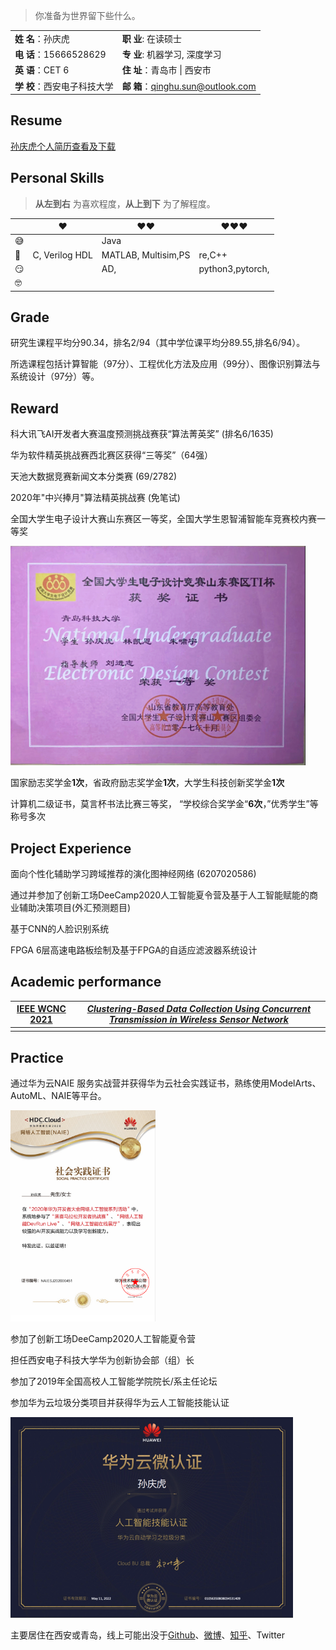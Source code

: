 > 你准备为世界留下些什么。

|                              |                                     |
| ---------------------------- | ----------------------------------- |
| **姓  名**：孙庆虎           | **职   业**:  在读硕士              |
| **电  话**：15666528629      | **专   业**:  机器学习, 深度学习    |
| **英  语**：CET 6            | **住   址**：青岛市 \| 西安市       |
| **学  校**：西安电子科技大学 | **邮   箱**：qinghu.sun@outlook.com |

## Resume

<a href="../resume/孙庆虎个人简历.pdf" target="_blank">孙庆虎个人简历查看及下载</a>

## Personal Skills

> __从左到右__ 为喜欢程度，__从上到下__ 为了解程度。

|      | ❤️              | ❤️❤️                  | ❤️❤️❤️              |
| ---- | -------------- | ------------------- | ---------------- |
| 😅    |                | Java                |                  |
| 🧐    | C, Verilog HDL | MATLAB, Multisim,PS | re,C++           |
| 😏    |                | AD,                 | python3,pytorch, |
| 🤓    |                |                     |                  |

## Grade

研究生课程平均分90.34，排名2/94（其中学位课平均分89.55,排名6/94）。

所选课程包括计算智能（97分）、工程优化方法及应用（99分）、图像识别算法与系统设计（97分）等。

## Reward

 科大讯飞AI开发者大赛温度预测挑战赛获“算法菁英奖” (排名6/1635)

华为软件精英挑战赛西北赛区获得“三等奖”（64强）

天池大数据竞赛新闻文本分类赛 (69/2782)

2020年"中兴捧月"算法精英挑战赛 (免笔试)

全国大学生电子设计大赛山东赛区一等奖，全国大学生恩智浦智能车竞赛校内赛一等奖

![image-20200714234951472](/img/in-post/20_07/image-20200714234951472.png)

国家励志奖学金**1次**，省政府励志奖学金**1次**，大学生科技创新奖学金**1次**

计算机二级证书，莫言杯书法比赛三等奖， “学校综合奖学金“**6次**，”优秀学生”等称号多次

## Project Experience

面向个性化辅助学习跨域推荐的演化图神经网络 (6207020586)

通过并参加了创新工场DeeCamp2020人工智能夏令营及基于人工智能赋能的商业辅助决策项目(外汇预测题目)

基于CNN的人脸识别系统

FPGA 6层高速电路板绘制及基于FPGA的自适应滤波器系统设计

## Academic performance

| [IEEE WCNC 2021](https://edas.info/index.php?c=27682) | [*Clustering-Based Data Collection Using Concurrent Transmission in Wireless Sensor Network*](https://edas.info/showPaper.php?m=1570682628) |
| ----------------------------------------------------- | ------------------------------------------------------------ |
|                                                       |                                                              |

## Practice

通过华为云NAIE 服务实战营并获得华为云社会实践证书，熟练使用ModelArts、AutoML、NAIE等平台。

<img src="/img/in-post/20_07/%E5%8D%8E%E4%B8%BA%E7%A4%BE%E4%BC%9A%E5%AE%9E%E8%B7%B5%E8%AF%81%E4%B9%A6.png" alt="华为社会实践证书" style="zoom: 33%;" />

参加了创新工场DeeCamp2020人工智能夏令营

担任西安电子科技大学华为创新协会部（组）长

参加了2019年全国高校人工智能学院院长/系主任论坛

参加华为云垃圾分类项目并获得华为云人工智能技能认证

![image-20200714235021299](/img/in-post/20_07/image-20200714235021299.png)



主要居住在西安或青岛，线上可能出没于[Github](https://github.com/sunqinghu)、[微博](https://weibo.com/孙庆虎_DeepLearning)、[知乎](https://www.zhihu.com/people/Tigerking)、Twitter

